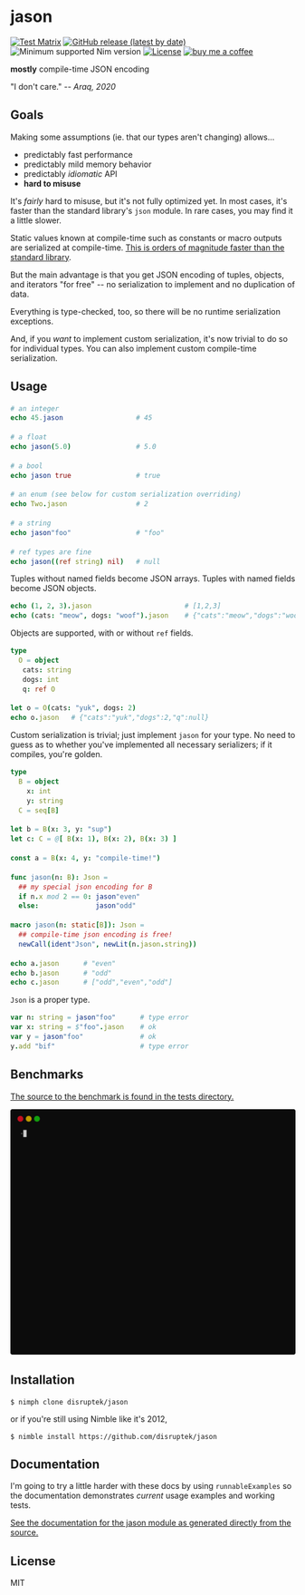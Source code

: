 # jason

[![Test Matrix](https://github.com/disruptek/jason/workflows/CI/badge.svg)](https://github.com/disruptek/jason/actions?query=workflow%3ACI)
[![GitHub release (latest by date)](https://img.shields.io/github/v/release/disruptek/jason?style=flat)](https://github.com/disruptek/jason/releases/latest)
![Minimum supported Nim version](https://img.shields.io/badge/nim-1.3.5%2B-informational?style=flat&logo=nim)
[![License](https://img.shields.io/github/license/disruptek/jason?style=flat)](#license)
[![buy me a coffee](https://img.shields.io/badge/donate-buy%20me%20a%20coffee-orange.svg)](https://www.buymeacoffee.com/disruptek)

**mostly** compile-time JSON encoding

"I don't care." -- _Araq, 2020_

## Goals

Making some assumptions (ie. that our types aren't changing) allows...

- predictably fast performance
- predictably mild memory behavior
- predictably _idiomatic_ API
- **hard to misuse**

It's _fairly_ hard to misuse, but it's not fully optimized yet. In most cases,
it's faster than the standard library's `json` module. In rare cases, you may
find it a little slower.

Static values known at compile-time such as constants or macro outputs are
serialized at compile-time. [This is orders of magnitude faster than the
standard library](https://github.com/disruptek/jason#benchmarks).

But the main advantage is that you get JSON encoding of tuples, objects, and
iterators "for free" -- no serialization to implement and no duplication of
data.

Everything is type-checked, too, so there will be no runtime serialization
exceptions.

And, if you _want_ to implement custom serialization, it's now trivial to do so
for individual types. You can also implement custom compile-time serialization.

## Usage

```nim
# an integer
echo 45.jason                  # 45

# a float
echo jason(5.0)                # 5.0

# a bool
echo jason true                # true

# an enum (see below for custom serialization overriding)
echo Two.jason                 # 2

# a string
echo jason"foo"                # "foo"

# ref types are fine
echo jason((ref string) nil)   # null
```

Tuples without named fields become JSON arrays.  Tuples with named fields
become JSON objects.

```nim
echo (1, 2, 3).jason                       # [1,2,3]
echo (cats: "meow", dogs: "woof").jason    # {"cats":"meow","dogs":"woof"}
```

Objects are supported, with or without `ref` fields.

```nim
type
  O = object
   cats: string
   dogs: int
   q: ref O

let o = O(cats: "yuk", dogs: 2)
echo o.jason   # {"cats":"yuk","dogs":2,"q":null}
```

Custom serialization is trivial; just implement `jason` for your type.  No
need to guess as to whether you've implemented all necessary serializers;
if it compiles, you're golden.

```nim
type
  B = object
    x: int
    y: string
  C = seq[B]

let b = B(x: 3, y: "sup")
let c: C = @[ B(x: 1), B(x: 2), B(x: 3) ]

const a = B(x: 4, y: "compile-time!")

func jason(n: B): Json =
  ## my special json encoding for B
  if n.x mod 2 == 0: jason"even"
  else:              jason"odd"

macro jason(n: static[B]): Json =
  ## compile-time json encoding is free!
  newCall(ident"Json", newLit(n.jason.string))

echo a.jason      # "even"
echo b.jason      # "odd"
echo c.jason      # ["odd","even","odd"]
```

`Json` is a proper type.

```nim
var n: string = jason"foo"      # type error
var x: string = $"foo".jason    # ok
var y = jason"foo"              # ok
y.add "bif"                     # type error
```

## Benchmarks
[The source to the benchmark is found in the tests directory.](https://github.com/disruptek/jason/blob/master/tests/bench.nim)

![benchmarks](docs/bench.svg "benchmarks")

## Installation

```
$ nimph clone disruptek/jason
```
or if you're still using Nimble like it's 2012,
```
$ nimble install https://github.com/disruptek/jason
```

## Documentation

I'm going to try a little harder with these docs by using `runnableExamples`
so the documentation demonstrates _current_ usage examples and working tests.

[See the documentation for the jason module as generated directly from the
source.](https://disruptek.github.io/jason/jason.html)

## License
MIT
